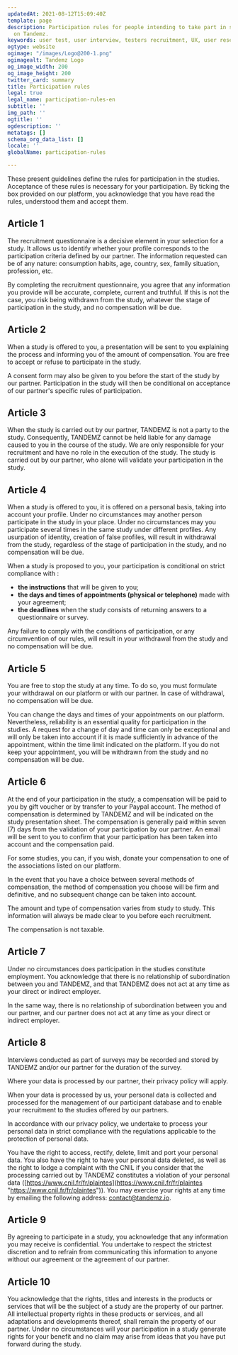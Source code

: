 ```yaml
---
updatedAt: 2021-08-12T15:09:40Z
template: page
description: Participation rules for people intending to take part in studies hosted
  on Tandemz.
keywords: user test, user interview, testers recruitment, UX, user research, panel
ogtype: website
ogimage: "/images/Logo@200-1.png"
ogimagealt: Tandemz Logo
og_image_width: 200
og_image_height: 200
twitter_card: summary
title: Participation rules
legal: true
legal_name: participation-rules-en
subtitle: ''
img_path: ''
ogtitle: ''
ogdescription: ''
metatags: []
schema_org_data_list: []
locale: ''
globalName: participation-rules

---
```

These present guidelines define the rules for participation in the studies. Acceptance of these rules is necessary for your participation. By ticking the box provided on our platform, you acknowledge that you have read the rules, understood them and accept them.

## Article 1

The recruitment questionnaire is a decisive element in your selection for a study. It allows us to identify whether your profile corresponds to the participation criteria defined by our partner. The information requested can be of any nature: consumption habits, age, country, sex, family situation, profession, etc.

By completing the recruitment questionnaire, you agree that any information you provide will be accurate, complete, current and truthful. If this is not the case, you risk being withdrawn from the study, whatever the stage of participation in the study, and no compensation will be due.

## Article 2

When a study is offered to you, a presentation will be sent to you explaining the process and informing you of the amount of compensation. You are free to accept or refuse to participate in the study.

A consent form may also be given to you before the start of the study by our partner. Participation in the study will then be conditional on acceptance of our partner's specific rules of participation.

## Article 3

When the study is carried out by our partner, TANDEMZ is not a party to the study. Consequently, TANDEMZ cannot be held liable for any damage caused to you in the course of the study. We are only responsible for your recruitment and have no role in the execution of the study. The study is carried out by our partner, who alone will validate your participation in the study.

## Article 4

When a study is offered to you, it is offered on a personal basis, taking into account your profile. Under no circumstances may another person participate in the study in your place. Under no circumstances may you participate several times in the same study under different profiles. Any usurpation of identity, creation of false profiles, will result in withdrawal from the study, regardless of the stage of participation in the study, and no compensation will be due.

When a study is proposed to you, your participation is conditional on strict compliance with :

* **the instructions** that will be given to you;
* **the days and times of appointments (physical or telephone)** made with your agreement;
* **the deadlines** when the study consists of returning answers to a questionnaire or survey.

Any failure to comply with the conditions of participation, or any circumvention of our rules, will result in your withdrawal from the study and no compensation will be due.

## Article 5

You are free to stop the study at any time. To do so, you must formulate your withdrawal on our platform or with our partner. In case of withdrawal, no compensation will be due.

You can change the days and times of your appointments on our platform. Nevertheless, reliability is an essential quality for participation in the studies. A request for a change of day and time can only be exceptional and will only be taken into account if it is made sufficiently in advance of the appointment, within the time limit indicated on the platform. If you do not keep your appointment, you will be withdrawn from the study and no compensation will be due.

## Article 6

At the end of your participation in the study, a compensation will be paid to you by gift voucher or by transfer to your Paypal account. The method of compensation is determined by TANDEMZ and will be indicated on the study presentation sheet. The compensation is generally paid within seven (7) days from the validation of your participation by our partner. An email will be sent to you to confirm that your participation has been taken into account and the compensation paid.

For some studies, you can, if you wish, donate your compensation to one of the associations listed on our platform.

In the event that you have a choice between several methods of compensation, the method of compensation you choose will be firm and definitive, and no subsequent change can be taken into account.

The amount and type of compensation varies from study to study. This information will always be made clear to you before each recruitment.

The compensation is not taxable.

## Article 7

Under no circumstances does participation in the studies constitute employment. You acknowledge that there is no relationship of subordination between you and TANDEMZ, and that TANDEMZ does not act at any time as your direct or indirect employer.

In the same way, there is no relationship of subordination between you and our partner, and our partner does not act at any time as your direct or indirect employer.

## Article 8

Interviews conducted as part of surveys may be recorded and stored by TANDEMZ and/or our partner for the duration of the survey.

Where your data is processed by our partner, their privacy policy will apply.

When your data is processed by us, your personal data is collected and processed for the management of our participant database and to enable your recruitment to the studies offered by our partners.

In accordance with our privacy policy, we undertake to process your personal data in strict compliance with the regulations applicable to the protection of personal data.

You have the right to access, rectify, delete, limit and port your personal data. You also have the right to have your personal data deleted, as well as the right to lodge a complaint with the CNIL if you consider that the processing carried out by TANDEMZ constitutes a violation of your personal data ([https://www.cnil.fr/fr/plaintes](https://www.cnil.fr/fr/plaintes "https://www.cnil.fr/fr/plaintes")). You may exercise your rights at any time by emailing the following address: [contact@tandemz.io]().

## Article 9

By agreeing to participate in a study, you acknowledge that any information you may receive is confidential. You undertake to respect the strictest discretion and to refrain from communicating this information to anyone without our agreement or the agreement of our partner.

## Article 10

You acknowledge that the rights, titles and interests in the products or services that will be the subject of a study are the property of our partner. All intellectual property rights in these products or services, and all adaptations and developments thereof, shall remain the property of our partner. Under no circumstances will your participation in a study generate rights for your benefit and no claim may arise from ideas that you have put forward during the study.